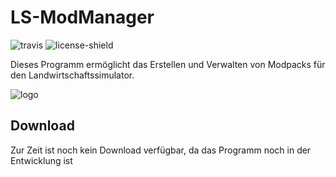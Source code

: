 # LS-ModManager

![travis](https://travis-ci.com/Kaktushose/ls-modmanager.svg?branch=master)
![license-shield](https://img.shields.io/badge/License-Apache%202.0-lightgrey.svg)

Dieses Programm ermöglicht das Erstellen und Verwalten von Modpacks für den Landwirtschaftssimulator.

![logo](https://github.com/Kaktushose/ls-modmanager/tree/master/src/main/resources/img/Logo.png)

## Download
Zur Zeit ist noch kein Download verfügbar, da das Programm noch in der Entwicklung ist
